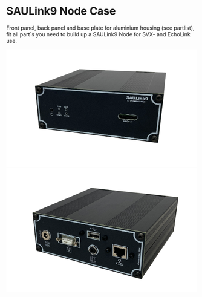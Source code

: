 # SAULink9 Node Case

Front panel, back panel and base plate for aluminium housing (see partlist), fit all part´s you need to build up a SAULink9 Node for SVX- and EchoLink use.

![Caseoverfront](SAULink9_over_front.png)
![Caseoverback](SAULink9_over_back.png)


